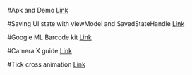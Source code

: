 #Apk and Demo [Link](https://drive.google.com/drive/folders/1Tse22Vo8Gnx3skBVBBSNtD7y3F99e3LD?usp=share_link)

#Saving UI state with viewModel and SavedStateHandle [Link](https://proandroiddev.com/saving-ui-state-with-viewmodel-savedstate-and-dagger-f77bcaeb8b08)

#Google ML Barcode kit [Link](https://developers.google.com/ml-kit/vision/barcode-scanning/android)

#Camera X guide [Link](https://developer.android.com/codelabs/camerax-getting-started)

#Tick cross animation [Link](https://www.geeksforgeeks.org/how-to-make-check-tick-and-cross-animations-in-android/)
